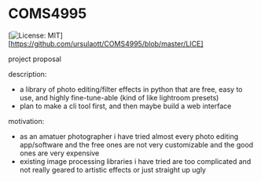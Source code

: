 # COMS4995

[![License: MIT](https://img.shields.io/badge/license-MIT-green.svg)][https://github.com/ursulaott/COMS4995/blob/master/LICE]

project proposal

description: 
- a library of photo editing/filter effects in python that are free, easy to use, and highly fine-tune-able (kind of like lightroom presets)
- plan to make a cli tool first, and then maybe build a web interface

motivation: 
- as an amatuer photographer i have tried almost every photo editing app/software and the free ones are not very customizable and the good ones are very expensive
- existing image processing libraries i have tried are too complicated and not really geared to artistic effects or just straight up ugly 


